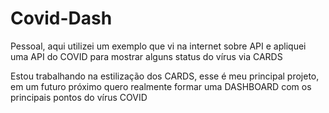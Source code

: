 # Covid-Dash

Pessoal, aqui utilizei um exemplo que vi na internet sobre API e apliquei uma API do COVID para mostrar alguns status do vírus via CARDS

Estou trabalhando na estilização dos CARDS, esse é meu principal projeto, em um futuro próximo quero realmente formar uma DASHBOARD com os principais pontos do vírus COVID

